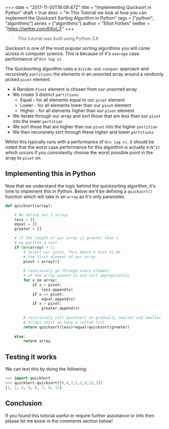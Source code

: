 +++
date = "2017-11-20T18:09:47Z"
title = "Implementing Quicksort in Python"
draft = true
desc = "In This Tutorial we look at how you can implement the Quicksort Sorting Algorithm in Python"
tags = ["python", "algorithms"]
series = ["algorithms"]
author = "Elliot Forbes"
twitter = "https://twitter.com/Elliot_F"
+++

> This tutorial was built using Python 3.6

Quicksort is one of the most popular sorting algorithms you will come across in computer science. This is because of it's `average` case performance of `O(n log n)`. 

The Quicksorting algorithm uses a `divide-and-conquer` approach and recursively `partitions` the elements in an unsorted array around a randomly picked `pivot` element. 

* A Random `Pivot` element is chosen from our unsorted array.
* We create 3 distinct `partitions`: 
    * Equal - for all elements equal to our `pivot` element
    * Lower - for all elements lower than our `pivot` element
    * Higher - for all elements higher than our `pivot` element
* We iterate through our array and sort those that are less than our `pivot` into the lower `partition`
* We sort those that are higher than our `pivot` into the higher `partition`
* We then recursively sort through these higher and lower `partitions`

Whilst this typically runs with a performance of `O(n log n)`, it should be noted that the worst case performance for this algorithm is actually `O(N^2)` which occurs if you consistently choose the worst possible point in the array to `pivot` on. 

## Implementing this in Python

Now that we understand the logic behind the quicksorting algorithm, it's time to implement this in Python. Below we'll be defining a `quicksort()` function which will take in an `array` as it's only parameter.  

```py
def quicksort(array):

    # We define our 3 arrays
    less = []
    equal = []
    greater = []

    # if the length of our array is greater than 1
    # we perform a sort
    if len(array) > 1:
        # Select our pivot. This doesn't have to be
        # the first element of our array
        pivot = array[0]
        
        # recursively go through every element
        # of the array passed in and sort appropriately 
        for x in array:
            if x < pivot:
                less.append(x)
            if x == pivot:
                equal.append(x)
            if x > pivot:
                greater.append(x)
        
        # recursively call quicksort on gradually smaller and smaller
        # arrays until we have a sorted list.
        return quicksort(less)+equal+quicksort(greater) 
    
    else:  
        return array
```

## Testing it works

We can test this by doing the following:

```py
>>> import quickSort
>>> quickSort.quicksort([6,4,7,1,2,9,12,3])
[1, 2, 3, 4, 6, 7, 9, 12]
```

## Conclusion

If you found this tutorial useful or require further assistance or info then please let me know in the comments section below!